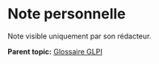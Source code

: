 Note personnelle
================

Note visible uniquement par son rédacteur.

**Parent topic:** [Glossaire GLPI](../../glpi/glossary.html)
